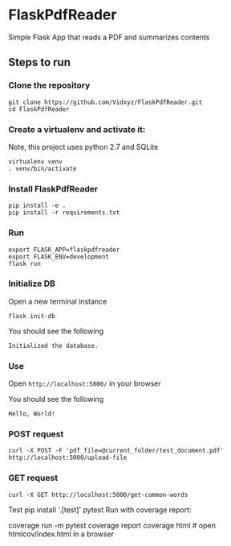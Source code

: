 # FlaskPdfReader

Simple Flask App that reads a PDF and summarizes contents

## Steps to run

### Clone the repository
```
git clone https://github.com/Vidxyz/FlaskPdfReader.git
cd FlaskPdfReader
```

### Create a virtualenv and activate it:
Note, this project uses python 2.7 and SQLite 

```
virtualenv venv
. venv/bin/activate
```

### Install FlaskPdfReader
```
pip install -e .
pip install -r requirements.txt
````

### Run
```
export FLASK_APP=flaskpdfreader
export FLASK_ENV=development
flask run
```

### Initialize DB
Open a new terminal instance
```
flask init-db
```

You should see the following

`Initialized the database.`

### Use
Open `http://localhost:5000/` in your browser

You should see the following

`Hello, World!`

### POST request
```
curl -X POST -F 'pdf_file=@current_folder/test_document.pdf' http://localhost:5000/upload-file
```

### GET request
```
curl -X GET http://localhost:5000/get-common-words
```

Test
pip install '.[test]'
pytest
Run with coverage report:

coverage run -m pytest
coverage report
coverage html  # open htmlcov/index.html in a browser

